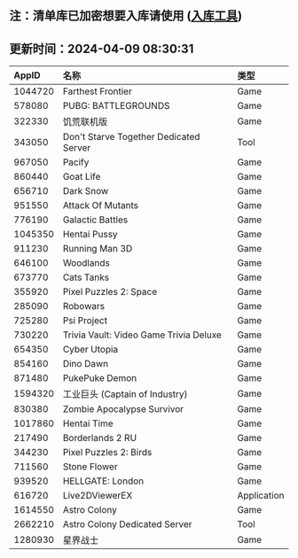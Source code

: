 ## 注：清单库已加密想要入库请使用 ([入库工具](https://github.com/BlankTMing/ManifestAutoUpdate/releases))

## 更新时间：2024-04-09 08:30:31
| AppID | 名称 | 类型  |
| :-------------------- | :----------------------------- | :----------- |
| 1044720 | Farthest Frontier| Game |
| 578080 | PUBG: BATTLEGROUNDS| Game |
| 322330 | 饥荒联机版| Game |
| 343050 | Don't Starve Together Dedicated Server| Tool |
| 967050 | Pacify| Game |
| 860440 | Goat Life| Game |
| 656710 | Dark Snow| Game |
| 951550 | Attack Of Mutants| Game |
| 776190 | Galactic Battles| Game |
| 1045350 | Hentai Pussy| Game |
| 911230 | Running Man 3D| Game |
| 646100 | Woodlands| Game |
| 673770 | Cats Tanks| Game |
| 355920 | Pixel Puzzles 2: Space| Game |
| 285090 | Robowars| Game |
| 725280 | Psi Project| Game |
| 730220 | Trivia Vault: Video Game Trivia Deluxe| Game |
| 654350 | Cyber Utopia| Game |
| 854160 | Dino Dawn| Game |
| 871480 | PukePuke Demon| Game |
| 1594320 | 工业巨头 (Captain of Industry)| Game |
| 830380 | Zombie Apocalypse Survivor| Game |
| 1017860 | Hentai Time| Game |
| 217490 | Borderlands 2 RU| Game |
| 344230 | Pixel Puzzles 2: Birds| Game |
| 711560 | Stone Flower| Game |
| 939520 | HELLGATE: London| Game |
| 616720 | Live2DViewerEX| Application |
| 1614550 | Astro Colony| Game |
| 2662210 | Astro Colony Dedicated Server| Tool |
| 1280930 | 星界战士| Game |
